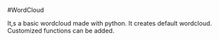 #WordCloud

It,s a basic wordcloud made with python.
It creates default wordcloud. Customized functions can be added.
